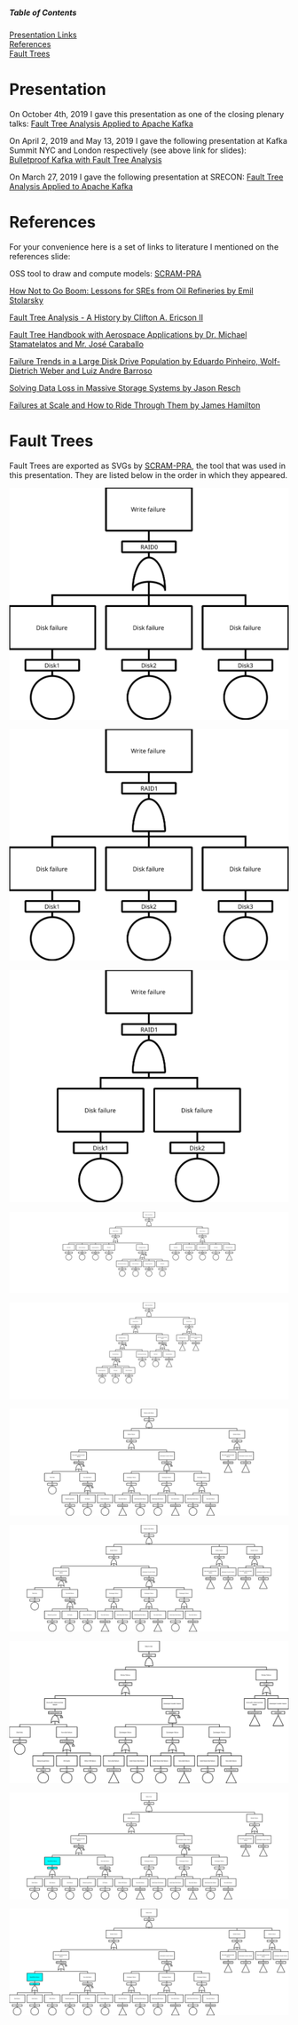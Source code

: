 ##### Table of Contents  
[Presentation Links](#presentation)  
[References](#references)  
[Fault Trees](#fault-trees)    

# Presentation

On October 4th, 2019 I gave this presentation as one of the closing plenary talks: [Fault Tree Analysis Applied to Apache Kafka](https://www.usenix.org/conference/srecon19emea/presentation/falko)

On April 2, 2019 and May 13, 2019 I gave the following presentation at Kafka Summit NYC and London respectively (see above link for slides): [Bulletproof Kafka with Fault Tree Analysis](https://kafka-summit.org/sessions/bulletproof-kafka-fault-tree-analysis/)

On March 27, 2019 I gave the following presentation at SRECON: 
[Fault Tree Analysis Applied to Apache Kafka](https://www.usenix.org/conference/srecon19americas/presentation/falko)

# References

For your convenience here is a set of links to literature I mentioned 
on the references slide: 

OSS tool to draw and compute models: [SCRAM-PRA](https://github.com/rakhimov/scram)

[How Not to Go Boom: Lessons for SREs from Oil Refineries by Emil Stolarsky](https://www.usenix.org/conference/srecon18americas/presentation/stolarsky)

[Fault Tree Analysis - A History by Clifton A. Ericson II](https://web.archive.org/web/20110723124816/http://www.fault-tree.net/papers/ericson-fta-history.pdf)

[Fault Tree Handbook with Aerospace Applications by Dr. Michael Stamatelatos and Mr. José Caraballo](http://www.mwftr.com/CS2/Fault%20Tree%20Handbook_NASA.pdf)

[Failure Trends in a Large Disk Drive Population by Eduardo Pinheiro, Wolf-Dietrich Weber and Luiz Andre Barroso](https://static.googleusercontent.com/media/research.google.com/en//archive/disk_failures.pdf)

[Solving Data Loss in Massive Storage Systems by Jason Resch](https://www.snia.org/sites/default/orig/sdc_archives/2010_presentations/tuesday/JasonResch_%20Solving-Data-Loss.pdf)

[Failures at Scale and How to Ride Through Them by James Hamilton](https://mvdirona.com/jrh/TalksAndPapers/JamesHamilton_reInvent20121128.pdf)


# Fault Trees

Fault Trees are exported as SVGs by [SCRAM-PRA](https://github.com/rakhimov/scram), the tool that 
was used in this presentation. They are listed below in the order 
in which they appeared. 

![Raid0](/raid0.svg)

![Raid1](/raid1.svg)

![Raid1, Two Disks](/raid1-2disk.svg)

![Two Brokers One Zookeeper](/2brokers1zk.svg)

![Two Brokers One Zookeeper Refactored](/2brokers1zk-refactored.svg)

![Two Brokers Three Zookeepers](/2brokers3zk.svg)

![Three Brokers Three Zookeepers](/3brokers3zk.svg)

![Durability: Two Brokers Three Zookeepers](/durability2brokers3zk.svg)

![Durability: Two Brokers Three Zookeepers Raid0](/durability2brokers3zkRAID0.svg)

![Durability: Three Brokers Three Zookeepers Raid0](/durability3brokers3zkRAID0.svg)

